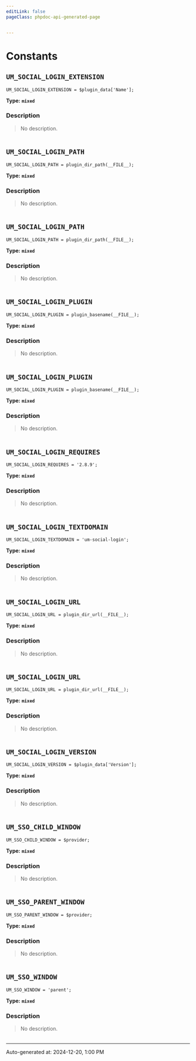 ```yaml
---
editLink: false
pageClass: phpdoc-api-generated-page


---
```


# Constants

        
##  `UM_SOCIAL_LOGIN_EXTENSION`    



```php:no-line-numbers
UM_SOCIAL_LOGIN_EXTENSION = $plugin_data['Name'];
```

**Type:** **`mixed`**

### Description

> No description.

| | |
|:--------:| ----------- |

        
##  `UM_SOCIAL_LOGIN_PATH`    



```php:no-line-numbers
UM_SOCIAL_LOGIN_PATH = plugin_dir_path(__FILE__);
```

**Type:** **`mixed`**

### Description

> No description.

| | |
|:--------:| ----------- |

        
##  `UM_SOCIAL_LOGIN_PATH`    



```php:no-line-numbers
UM_SOCIAL_LOGIN_PATH = plugin_dir_path(__FILE__);
```

**Type:** **`mixed`**

### Description

> No description.

| | |
|:--------:| ----------- |

        
##  `UM_SOCIAL_LOGIN_PLUGIN`    



```php:no-line-numbers
UM_SOCIAL_LOGIN_PLUGIN = plugin_basename(__FILE__);
```

**Type:** **`mixed`**

### Description

> No description.

| | |
|:--------:| ----------- |

        
##  `UM_SOCIAL_LOGIN_PLUGIN`    



```php:no-line-numbers
UM_SOCIAL_LOGIN_PLUGIN = plugin_basename(__FILE__);
```

**Type:** **`mixed`**

### Description

> No description.

| | |
|:--------:| ----------- |

        
##  `UM_SOCIAL_LOGIN_REQUIRES`    



```php:no-line-numbers
UM_SOCIAL_LOGIN_REQUIRES = '2.8.9';
```

**Type:** **`mixed`**

### Description

> No description.

| | |
|:--------:| ----------- |

        
##  `UM_SOCIAL_LOGIN_TEXTDOMAIN`    



```php:no-line-numbers
UM_SOCIAL_LOGIN_TEXTDOMAIN = 'um-social-login';
```

**Type:** **`mixed`**

### Description

> No description.

| | |
|:--------:| ----------- |

        
##  `UM_SOCIAL_LOGIN_URL`    



```php:no-line-numbers
UM_SOCIAL_LOGIN_URL = plugin_dir_url(__FILE__);
```

**Type:** **`mixed`**

### Description

> No description.

| | |
|:--------:| ----------- |

        
##  `UM_SOCIAL_LOGIN_URL`    



```php:no-line-numbers
UM_SOCIAL_LOGIN_URL = plugin_dir_url(__FILE__);
```

**Type:** **`mixed`**

### Description

> No description.

| | |
|:--------:| ----------- |

        
##  `UM_SOCIAL_LOGIN_VERSION`    



```php:no-line-numbers
UM_SOCIAL_LOGIN_VERSION = $plugin_data['Version'];
```

**Type:** **`mixed`**

### Description

> No description.

| | |
|:--------:| ----------- |

        
##  `UM_SSO_CHILD_WINDOW`    



```php:no-line-numbers
UM_SSO_CHILD_WINDOW = $provider;
```

**Type:** **`mixed`**

### Description

> No description.

| | |
|:--------:| ----------- |

        
##  `UM_SSO_PARENT_WINDOW`    



```php:no-line-numbers
UM_SSO_PARENT_WINDOW = $provider;
```

**Type:** **`mixed`**

### Description

> No description.

| | |
|:--------:| ----------- |

        
##  `UM_SSO_WINDOW`    



```php:no-line-numbers
UM_SSO_WINDOW = 'parent';
```

**Type:** **`mixed`**

### Description

> No description.

| | |
|:--------:| ----------- |



--------

<div class="page-edit">
    <div class="last-updated">
        <span class="prefix">Auto-generated at: </span>
        <span class="time">2024-12-20, 1:00 PM</span>
    </div>
</div>



